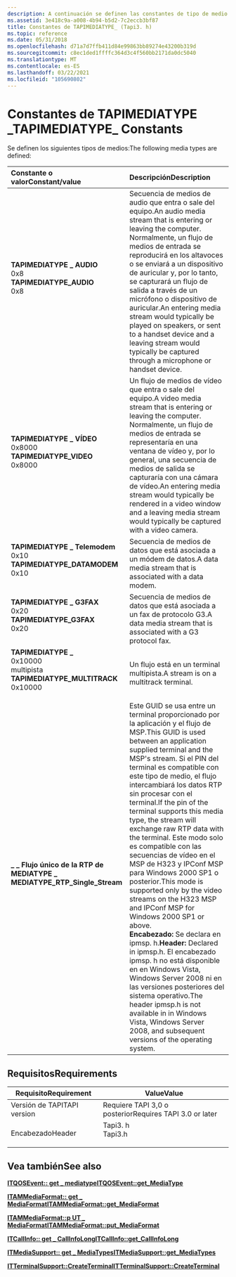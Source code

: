 ```yaml
---
description: A continuación se definen las constantes de tipo de medio.
ms.assetid: 3e418c9a-a008-4b94-b5d2-7c2eccb3bf87
title: Constantes de TAPIMEDIATYPE_ (Tapi3. h)
ms.topic: reference
ms.date: 05/31/2018
ms.openlocfilehash: d71a7d7ffb411d84e99863bb89274e43200b319d
ms.sourcegitcommit: c8ec1ded1ffffc364d3c4f560bb2171da0dc5040
ms.translationtype: MT
ms.contentlocale: es-ES
ms.lasthandoff: 03/22/2021
ms.locfileid: "105690802"
---
```

# <a name="tapimediatype_-constants"></a><span data-ttu-id="7b01e-103">Constantes de TAPIMEDIATYPE \_</span><span class="sxs-lookup"><span data-stu-id="7b01e-103">TAPIMEDIATYPE\_ Constants</span></span>

<span data-ttu-id="7b01e-104">Se definen los siguientes tipos de medios:</span><span class="sxs-lookup"><span data-stu-id="7b01e-104">The following media types are defined:</span></span>



| <span data-ttu-id="7b01e-105">Constante o valor</span><span class="sxs-lookup"><span data-stu-id="7b01e-105">Constant/value</span></span>                                                                                                                                                                                                                                              | <span data-ttu-id="7b01e-106">Descripción</span><span class="sxs-lookup"><span data-stu-id="7b01e-106">Description</span></span>                                                                                                                                                                                                                                                                                                                                                                                                                                                                                          |
|:------------------------------------------------------------------------------------------------------------------------------------------------------------------------------------------------------------------------------------------------------------|:-----------------------------------------------------------------------------------------------------------------------------------------------------------------------------------------------------------------------------------------------------------------------------------------------------------------------------------------------------------------------------------------------------------------------------------------------------------------------------------------------------|
| <span id="TAPIMEDIATYPE_AUDIO"></span><span id="tapimediatype_audio"></span><dl> <span data-ttu-id="7b01e-107"><dt>**TAPIMEDIATYPE \_ AUDIO**</dt> <dt>0x8</dt></span><span class="sxs-lookup"><span data-stu-id="7b01e-107"><dt>**TAPIMEDIATYPE\_AUDIO**</dt> <dt>0x8</dt></span></span> </dl>                    | <span data-ttu-id="7b01e-108">Secuencia de medios de audio que entra o sale del equipo.</span><span class="sxs-lookup"><span data-stu-id="7b01e-108">An audio media stream that is entering or leaving the computer.</span></span> <span data-ttu-id="7b01e-109">Normalmente, un flujo de medios de entrada se reproducirá en los altavoces o se enviará a un dispositivo de auricular y, por lo tanto, se capturará un flujo de salida a través de un micrófono o dispositivo de auricular.</span><span class="sxs-lookup"><span data-stu-id="7b01e-109">An entering media stream would typically be played on speakers, or sent to a handset device and a leaving stream would typically be captured through a microphone or handset device.</span></span><br/>                                                                                                                                                                                                                                      |
| <span id="TAPIMEDIATYPE_VIDEO"></span><span id="tapimediatype_video"></span><dl> <span data-ttu-id="7b01e-110"><dt>**TAPIMEDIATYPE \_ VÍDEO**</dt> <dt>0x8000</dt></span><span class="sxs-lookup"><span data-stu-id="7b01e-110"><dt>**TAPIMEDIATYPE\_VIDEO**</dt> <dt>0x8000</dt></span></span> </dl>                 | <span data-ttu-id="7b01e-111">Un flujo de medios de vídeo que entra o sale del equipo.</span><span class="sxs-lookup"><span data-stu-id="7b01e-111">A video media stream that is entering or leaving the computer.</span></span> <span data-ttu-id="7b01e-112">Normalmente, un flujo de medios de entrada se representaría en una ventana de vídeo y, por lo general, una secuencia de medios de salida se capturaría con una cámara de vídeo.</span><span class="sxs-lookup"><span data-stu-id="7b01e-112">An entering media stream would typically be rendered in a video window and a leaving media stream would typically be captured with a video camera.</span></span><br/>                                                                                                                                                                                                                                                                         |
| <span id="TAPIMEDIATYPE_DATAMODEM"></span><span id="tapimediatype_datamodem"></span><dl> <span data-ttu-id="7b01e-113"><dt>**TAPIMEDIATYPE \_ Telemodem**</dt> <dt>0x10</dt></span><span class="sxs-lookup"><span data-stu-id="7b01e-113"><dt>**TAPIMEDIATYPE\_DATAMODEM**</dt> <dt>0x10</dt></span></span> </dl>       | <span data-ttu-id="7b01e-114">Secuencia de medios de datos que está asociada a un módem de datos.</span><span class="sxs-lookup"><span data-stu-id="7b01e-114">A data media stream that is associated with a data modem.</span></span><br/>                                                                                                                                                                                                                                                                                                                                                                                                                                 |
| <span id="TAPIMEDIATYPE_G3FAX"></span><span id="tapimediatype_g3fax"></span><dl> <span data-ttu-id="7b01e-115"><dt>**TAPIMEDIATYPE \_ G3FAX**</dt> <dt>0x20</dt></span><span class="sxs-lookup"><span data-stu-id="7b01e-115"><dt>**TAPIMEDIATYPE\_G3FAX**</dt> <dt>0x20</dt></span></span> </dl>                   | <span data-ttu-id="7b01e-116">Secuencia de medios de datos que está asociada a un fax de protocolo G3.</span><span class="sxs-lookup"><span data-stu-id="7b01e-116">A data media stream that is associated with a G3 protocol fax.</span></span><br/>                                                                                                                                                                                                                                                                                                                                                                                                                            |
| <span id="TAPIMEDIATYPE_MULTITRACK"></span><span id="tapimediatype_multitrack"></span><dl> <span data-ttu-id="7b01e-117"><dt>**TAPIMEDIATYPE \_**</dt> <dt>0x10000</dt> multipista</span><span class="sxs-lookup"><span data-stu-id="7b01e-117"><dt>**TAPIMEDIATYPE\_MULTITRACK**</dt> <dt>0x10000</dt></span></span> </dl> | <span data-ttu-id="7b01e-118">Un flujo está en un terminal multipista.</span><span class="sxs-lookup"><span data-stu-id="7b01e-118">A stream is on a multitrack terminal.</span></span><br/>                                                                                                                                                                                                                                                                                                                                                                                                                                                     |
| <span id="MEDIATYPE_RTP_Single_Stream"></span><span id="mediatype_rtp_single_stream"></span><span id="MEDIATYPE_RTP_SINGLE_STREAM"></span><dl> <span data-ttu-id="7b01e-119"><dt>**\_ \_ Flujo único de la RTP de MEDIATYPE \_**</dt></span><span class="sxs-lookup"><span data-stu-id="7b01e-119"><dt>**MEDIATYPE\_RTP\_Single\_Stream**</dt></span></span> </dl>     | <span data-ttu-id="7b01e-120">Este GUID se usa entre un terminal proporcionado por la aplicación y el flujo de MSP.</span><span class="sxs-lookup"><span data-stu-id="7b01e-120">This GUID is used between an application supplied terminal and the MSP's stream.</span></span> <span data-ttu-id="7b01e-121">Si el PIN del terminal es compatible con este tipo de medio, el flujo intercambiará los datos RTP sin procesar con el terminal.</span><span class="sxs-lookup"><span data-stu-id="7b01e-121">If the pin of the terminal supports this media type, the stream will exchange raw RTP data with the terminal.</span></span> <span data-ttu-id="7b01e-122">Este modo solo es compatible con las secuencias de vídeo en el MSP de H323 y IPConf MSP para Windows 2000 SP1 o posterior.</span><span class="sxs-lookup"><span data-stu-id="7b01e-122">This mode is supported only by the video streams on the H323 MSP and IPConf MSP for Windows 2000 SP1 or above.</span></span><br/> <span data-ttu-id="7b01e-123">**Encabezado:** Se declara en ipmsp. h.</span><span class="sxs-lookup"><span data-stu-id="7b01e-123">**Header:** Declared in ipmsp.h.</span></span> <span data-ttu-id="7b01e-124">El encabezado ipmsp. h no está disponible en en Windows Vista, Windows Server 2008 ni en las versiones posteriores del sistema operativo.</span><span class="sxs-lookup"><span data-stu-id="7b01e-124">The header ipmsp.h is not available in in Windows Vista, Windows Server 2008, and subsequent versions of the operating system.</span></span> <br/> |



## <a name="requirements"></a><span data-ttu-id="7b01e-125">Requisitos</span><span class="sxs-lookup"><span data-stu-id="7b01e-125">Requirements</span></span>



| <span data-ttu-id="7b01e-126">Requisito</span><span class="sxs-lookup"><span data-stu-id="7b01e-126">Requirement</span></span> | <span data-ttu-id="7b01e-127">Value</span><span class="sxs-lookup"><span data-stu-id="7b01e-127">Value</span></span> |
|-------------------------|------------------------------------------------------------------------------------|
| <span data-ttu-id="7b01e-128">Versión de TAPI</span><span class="sxs-lookup"><span data-stu-id="7b01e-128">TAPI version</span></span><br/> | <span data-ttu-id="7b01e-129">Requiere TAPI 3,0 o posterior</span><span class="sxs-lookup"><span data-stu-id="7b01e-129">Requires TAPI 3.0 or later</span></span><br/>                                              |
| <span data-ttu-id="7b01e-130">Encabezado</span><span class="sxs-lookup"><span data-stu-id="7b01e-130">Header</span></span><br/>       | <dl> <span data-ttu-id="7b01e-131"><dt>Tapi3. h</dt></span><span class="sxs-lookup"><span data-stu-id="7b01e-131"><dt>Tapi3.h</dt></span></span> </dl> |



## <a name="see-also"></a><span data-ttu-id="7b01e-132">Vea también</span><span class="sxs-lookup"><span data-stu-id="7b01e-132">See also</span></span>

<dl> <dt>

[<span data-ttu-id="7b01e-133">**ITQOSEvent:: get \_ mediatype**</span><span class="sxs-lookup"><span data-stu-id="7b01e-133">**ITQOSEvent::get\_MediaType**</span></span>](/windows/desktop/api/tapi3if/nf-tapi3if-itqosevent-get_mediatype)
</dt> <dt>

[<span data-ttu-id="7b01e-134">**ITAMMediaFormat:: get \_ MediaFormat**</span><span class="sxs-lookup"><span data-stu-id="7b01e-134">**ITAMMediaFormat::get\_MediaFormat**</span></span>](/windows/win32/api/tapi3/nf-tapi3-itammediaformat-get_mediaformat)
</dt> <dt>

[<span data-ttu-id="7b01e-135">**ITAMMediaFormat::p UT \_ MediaFormat**</span><span class="sxs-lookup"><span data-stu-id="7b01e-135">**ITAMMediaFormat::put\_MediaFormat**</span></span>](/windows/win32/api/tapi3/nf-tapi3-itammediaformat-put_mediaformat)
</dt> <dt>

[<span data-ttu-id="7b01e-136">**ITCallInfo:: get \_ CallInfoLong**</span><span class="sxs-lookup"><span data-stu-id="7b01e-136">**ITCallInfo::get\_CallInfoLong**</span></span>](/windows/desktop/api/tapi3if/nf-tapi3if-itcallinfo-get_callinfolong)
</dt> <dt>

[<span data-ttu-id="7b01e-137">**ITMediaSupport:: get \_ MediaTypes**</span><span class="sxs-lookup"><span data-stu-id="7b01e-137">**ITMediaSupport::get\_MediaTypes**</span></span>](/windows/desktop/api/tapi3if/nf-tapi3if-itmediasupport-get_mediatypes)
</dt> <dt>

[<span data-ttu-id="7b01e-138">**ITTerminalSupport::CreateTerminal**</span><span class="sxs-lookup"><span data-stu-id="7b01e-138">**ITTerminalSupport::CreateTerminal**</span></span>](/windows/win32/api/tapi3if/nf-tapi3if-itterminalsupport-createterminal)
</dt> </dl>

 

